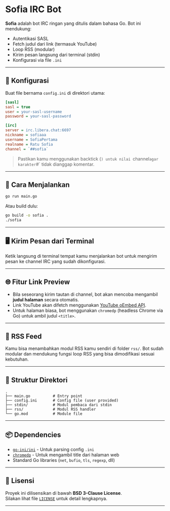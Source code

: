 # Sofia IRC Bot

**Sofia** adalah bot IRC ringan yang ditulis dalam bahasa Go. Bot ini mendukung:
- Autentikasi SASL
- Fetch judul dari link (termasuk YouTube)
- Loop RSS (modular)
- Kirim pesan langsung dari terminal (stdin)
- Konfigurasi via file `.ini`

---

## 🔧 Konfigurasi

Buat file bernama `config.ini` di direktori utama:

```ini
[sasl]
sasl = true
user = your-sasl-username
password = your-sasl-password

[irc]
server = irc.libera.chat:6697
nickname = sofiaaa
username = SofiaPertama
realname = Ratu Sofia
channel = `##sofia`
````

> Pastikan kamu menggunakan backtick (`) untuk nilai `channel`agar karakter`#\` tidak dianggap komentar.

---

## 🚀 Cara Menjalankan

```bash
go run main.go
```

Atau build dulu:

```bash
go build -o sofia .
./sofia
```

---

## 🖥️ Kirim Pesan dari Terminal

Ketik langsung di terminal tempat kamu menjalankan bot untuk mengirim pesan ke channel IRC yang sudah dikonfigurasi.

---

## 🌐 Fitur Link Preview

* Bila seseorang kirim tautan di channel, bot akan mencoba mengambil **judul halaman** secara otomatis.
* Link YouTube akan difetch menggunakan [YouTube oEmbed API](https://www.youtube.com/oembed).
* Untuk halaman biasa, bot menggunakan `chromedp` (headless Chrome via Go) untuk ambil judul `<title>`.

---

## 📰 RSS Feed

Kamu bisa menambahkan modul RSS kamu sendiri di folder `rss/`. Bot sudah modular dan mendukung fungsi loop RSS yang bisa dimodifikasi sesuai kebutuhan.

---

## 🧱 Struktur Direktori

```
.
├── main.go          # Entry point
├── config.ini       # Config file (user provided)
├── stdin/           # Modul pembaca dari stdin
├── rss/             # Modul RSS handler
└── go.mod           # Module file
```

---

## 📦 Dependencies

* [`go-ini/ini`](https://github.com/go-ini/ini) - Untuk parsing config `.ini`
* [`chromedp`](https://github.com/chromedp/chromedp) - Untuk mengambil title dari halaman web
* Standard Go libraries (`net`, `bufio`, `tls`, `regexp`, dll)

---

## 📄 Lisensi

Proyek ini dilisensikan di bawah **BSD 3-Clause License**.  
Silakan lihat file [`LICENSE`](./LICENSE) untuk detail lengkapnya.


---
